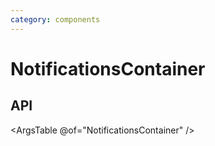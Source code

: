 ```yaml
---
category: components
---
```


# NotificationsContainer




## API

<ArgsTable @of="NotificationsContainer" />
